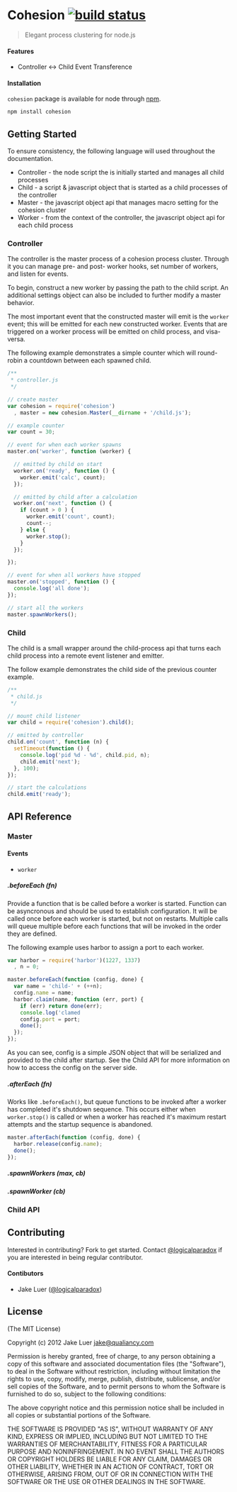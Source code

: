 # Cohesion [![build status](https://secure.travis-ci.org/qualiancy/cohesion.png)](http://travis-ci.org/qualiancy/cohesion)

> Elegant process clustering for node.js

#### Features

- Controller <-> Child Event Transference

#### Installation

`cohesion` package is available for node through [npm](http://npmjs.org).

```bash
npm install cohesion
```

## Getting Started

To ensure consistency, the following language will used throughout the documentation.

- Controller - the node script the is initially started and manages all child processes
- Child - a script & javascript object that is started as a child processes of the controller
- Master - the javascript object api that manages macro setting for the cohesion cluster
- Worker - from the context of the controller, the javascript object api for each child process

### Controller

The controller is the master process of a cohesion process cluster. Through it you can manage 
pre- and post- worker hooks, set number of workers, and listen for events. 

To begin, construct a new worker by passing the path to the child script. An additional settings
object can also be included to further modify a master behavior.

The most important event that the constructed master will emit is the `worker` event; this 
will be emitted for each new constructed worker. Events that are triggered on a worker process will
be emitted on child process, and visa-versa. 

The following example demonstrates a simple counter which will round-robin a countdown between each
spawned child. 

```js
/**
 * controller.js
 */

// create master
var cohesion = require('cohesion')
  , master = new cohesion.Master(__dirname + '/child.js');

// example counter
var count = 30;

// event for when each worker spawns
master.on('worker', function (worker) {

  // emitted by child on start
  worker.on('ready', function () {
    worker.emit('calc', count);
  });

  // emitted by child after a calculation
  worker.on('next', function () {
    if (count > 0 ) {
      worker.emit('count', count);
      count--;
    } else {
      worker.stop();
    }
  });

});

// event for when all workers have stopped
master.on('stopped', function () {
  console.log('all done');
});

// start all the workers
master.spawnWorkers();
```

### Child

The child is a small wrapper around the child-process api that turns each child process into
a remote event listener and emitter. 

The follow example demonstrates the child side of the previous counter example.

```js
/**
 * child.js
 */

// mount child listener
var child = require('cohesion').child();

// emitted by controller
child.on('count', function (n) {
  setTimeout(function () {
    console.log('pid %d - %d', child.pid, n);
    child.emit('next');
  }, 100);
});

// start the calculations
child.emit('ready');
```

## API Reference

### Master

#### Events

- `worker` 

##### .beforeEach (fn)

Provide a function that is be called before a worker is started. Function can be asyncronous and
should be used to establish configuration. It will be called once before each worker
is started, but not on restarts. Multiple calls will queue multiple before each functions that 
will be invoked in the order they are defined. 

The following example uses harbor to assign a port to each worker.

```js
var harbor = require('harbor')(1227, 1337)
  , n = 0;

master.beforeEach(function (config, done) {
  var name = 'child-' + (++n);
  config.name = name;
  harbor.claim(name, function (err, port) {
    if (err) return done(err);
    console.log('clamed 
    config.port = port;
    done();
  });
});
```

As you can see, config is a simple JSON object that will be serialized and provided to the child
after startup. See the Child API for more information on how to access the config on the server side.

##### .afterEach (fn)

Works like `.beforeEach()`, but queue functions to be invoked after a worker has completed it's 
shutdown sequence. This occurs either when `worker.stop()` is called or when a worker has reached 
it's maximum restart attempts and the startup sequence is abandoned.

```js
master.afterEach(function (config, done) {
  harbor.release(config.name);
  done();
});
```

##### .spawnWorkers (max, cb)

##### .spawnWorker (cb)

### Child API

## Contributing

Interested in contributing? Fork to get started. Contact [@logicalparadox](http://github.com/logicalparadox) 
if you are interested in being regular contributor.

#### Contibutors 

* Jake Luer ([@logicalparadox](http://github.com/logicalparadox))

## License

(The MIT License)

Copyright (c) 2012 Jake Luer <jake@qualiancy.com>

Permission is hereby granted, free of charge, to any person obtaining a copy
of this software and associated documentation files (the "Software"), to deal
in the Software without restriction, including without limitation the rights
to use, copy, modify, merge, publish, distribute, sublicense, and/or sell
copies of the Software, and to permit persons to whom the Software is
furnished to do so, subject to the following conditions:

The above copyright notice and this permission notice shall be included in
all copies or substantial portions of the Software.

THE SOFTWARE IS PROVIDED "AS IS", WITHOUT WARRANTY OF ANY KIND, EXPRESS OR
IMPLIED, INCLUDING BUT NOT LIMITED TO THE WARRANTIES OF MERCHANTABILITY,
FITNESS FOR A PARTICULAR PURPOSE AND NONINFRINGEMENT. IN NO EVENT SHALL THE
AUTHORS OR COPYRIGHT HOLDERS BE LIABLE FOR ANY CLAIM, DAMAGES OR OTHER
LIABILITY, WHETHER IN AN ACTION OF CONTRACT, TORT OR OTHERWISE, ARISING FROM,
OUT OF OR IN CONNECTION WITH THE SOFTWARE OR THE USE OR OTHER DEALINGS IN
THE SOFTWARE.
